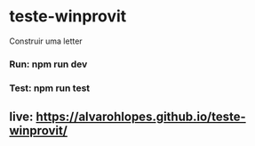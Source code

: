 # teste-winprovit
Construir uma letter

### Run: npm run dev
### Test: npm run test

## live: https://alvarohlopes.github.io/teste-winprovit/
